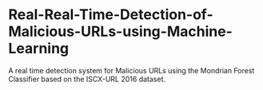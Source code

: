 # Real-Real-Time-Detection-of-Malicious-URLs-using-Machine-Learning
A real time detection system for Malicious URLs using the Mondrian Forest Classifier based on the ISCX-URL 2016 dataset.
